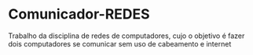 # Comunicador-REDES
Trabalho da disciplina de redes de computadores, cujo o objetivo é fazer dois computadores se comunicar sem uso de cabeamento e internet
